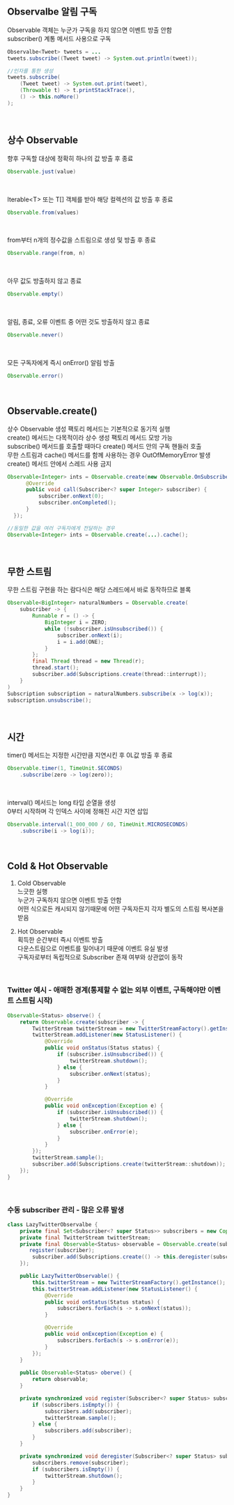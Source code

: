## Observalbe 알림 구독
Observable 객체는 누군가 구독을 하지 않으면 이벤트 방출 안함  
subscriber() 계통 메서드 사용으로 구독  

````java
Observalbe<Tweet> tweets = ...
tweets.subscribe((Tweet tweet) -> System.out.println(tweet));

//인자를 통한 생성
tweets.subscribe(
    (Tweet tweet) -> System.out.print(tweet),
    (Throwable t) -> t.printStackTrace(),
    () -> this.noMore()
);
````

<br>

## 상수 Observable
향후 구독할 대상에 정확히 하나의 값 방출 후 종료  
````java
Observable.just(value)
````

<br>

Iterable&lt;T&gt; 또는 T[] 객체를 받아 해당 컬렉션의 값 방출 후 종료  
````java
Observable.from(values)
````

<br>

from부터 n개의 정수값을 스트림으로 생성 및 방출 후 종료  
````java
Observable.range(from, n)
````

<br>

아무 값도 방출하지 않고 종료  
````java
Observable.empty()
````

<br>

알림, 종료, 오류 이벤트 중 어떤 것도 방출하지 않고 종료  
````java
Observable.never()
````

<br>

모든 구독자에게 즉시 onError() 알림 방출  
````java
Observable.error()
````

<br>

## Observable.create()
상수 Observable 생성 팩토리 메서드는 기본적으로 동기적 실행  
create() 메서드는 다목적이라 상수 생성 팩토리 메서드 모방 가능  
subscribe() 메서드를 호출할 때마다 create() 메서드 안의 구독 핸들러 호출  
무한 스트림과 cache() 메서드를 함께 사용하는 경우 OutOfMemoryError 발생  
create() 메서드 안에서 스레드 사용 금지  

````java
Observable<Integer> ints = Observable.create(new Observable.OnSubscribe() {
      @Override
      public void call(Subscriber<? super Integer> subscriber) {
          subscriber.onNext(0);
          subscriber.onCompleted();
      }
  });

//동일한 값을 여러 구독자에게 전달하는 경우
Observable<Integer> ints = Observable.create(...).cache();
````

<br>

## 무한 스트림
무한 스트림 구현을 하는 람다식은 해당 스레드에서 바로 동작하므로 블록  

````java
Observable<BigInteger> naturalNumbers = Observable.create(
    subscriber -> {
        Runnable r = () -> {
            BigInteger i = ZERO;
            while (!subscriber.isUnsubscribed()) {
                subscriber.onNext(i);
                i = i.add(ONE);
            }
        };
        final Thread thread = new Thread(r);
        thread.start();
        subscriber.add(Subscriptions.create(thread::interrupt));
    }
)
Subscription subscription = naturalNumbers.subscribe(x -> log(x));
subscription.unsubscribe();
````

<br>

## 시간
timer() 메서드는 지정한 시간만큼 지연시킨 후 0L값 방출 후 종료  
````java
Observable.timer(1, TimeUnit.SECONDS)
    .subscribe(zero -> log(zero));
````

<br>

interval() 메서드는 long 타입 순열을 생성  
0부터 시작하며 각 인덱스 사이에 정해진 시간 지연 삽입  
````java
Observable.interval(1_000_000 / 60, TimeUnit.MICROSECONDS)
    .subscribe(i -> log(i));
````

<br>

## Cold & Hot Observable
1. Cold Observable  
    느긋한 실행  
    누군가 구독하지 않으면 이벤트 방출 안함  
    어떤 식으로든 캐시되지 않기때문에 어떤 구독자든지 각자 별도의 스트림 복사본을 받음  

2. Hot Observable  
    획득한 순간부터 즉시 이벤트 방출  
    다운스트림으로 이벤트를 밀어내기 때문에 이벤트 유실 발생  
    구독자로부터 독립적으로 Subscriber 존재 여부와 상관없이 동작  

<br>
    
### Twitter 예시 - 애매한 경계(통제할 수 없는 외부 이벤트, 구독해야만 이벤트 스트림 시작)
````java
Observable<Status> observe() {
    return Observable.create(subscriber -> {
        TwitterStream twitterStream = new TwitterStreamFactory().getInstance();
        twitterStream.addListener(new StatusListener() {
            @Override
            public void onStatus(Status status) {
                if (subscriber.isUnsubscribed()) {
                    twitterStream.shutdown();
                } else {
                    subscriber.onNext(status);
                }
            }

            @Override
            public void onException(Exception e) {
                if (subscriber.isUnsubscribed()) {
                    twitterStream.shutdown();
                } else {
                    subscriber.onError(e);
                }
            }
        });
        twitterStream.sample();
        subscriber.add(Subscriptions.create(twitterStream::shutdown));
    });
}
````

<br>

### 수동 subscriber 관리 - 많은 오류 발생
````java
class LazyTwitterObservalbe {
    private final Set<Subscriber<? super Status>> subscribers = new CopyOnWriteArraySet<>();
    private final TwitterStream twitterStream;
    private final Observable<Status> observable = Observable.create(subscriber -> {
       register(subscriber);
        subscriber.add(Subscriptions.create(() -> this.deregister(subscriber)));
    });

    public LazyTwitterObservable() {
        this.twitterStream = new TwitterStreamFactory().getInstance();
        this.twitterStream.addListener(new StatusListener() {
            @Override
            public void onStatus(Status status) {
                subscribers.forEach(s -> s.onNext(status));
            }

            @Override
            public void onException(Exception e) {
                subscribers.forEach(s -> s.onError(e));
            }
        });
    }
    
    public Observable<Status> oberve() {
        return observable;
    }

    private synchronized void register(Subscriber<? super Status> subscriber) {
        if (subscribers.isEmpty()) {
            subscribers.add(subscriber);
            twitterStream.sample();
        } else {
            subscribers.add(subscriber);
        }
    }

    private synchronized void deregister(Subscriber<? super Status> subscriber) {
        subscribers.remove(subscriber);
        if (subscribers.isEmpty()) {
            twitterStream.shutdown();
        }
    }
}
````
    
<br>

